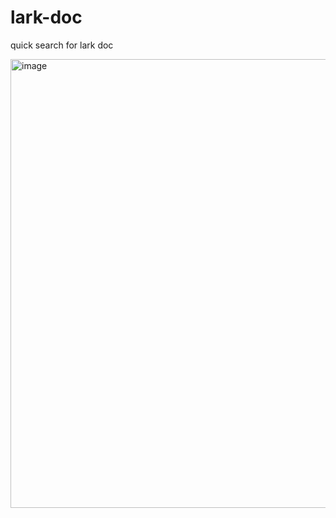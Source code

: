 # lark-doc
quick search for lark doc

<img width="718" alt="image" src="https://user-images.githubusercontent.com/63107263/209918773-731dfbb4-d5bc-4abe-91d1-4fa479db7c4b.png">
